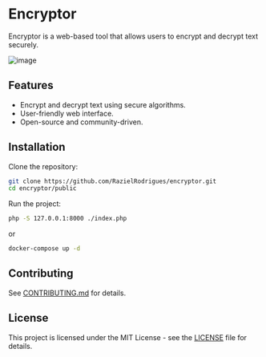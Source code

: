 # Encryptor

Encryptor is a web-based tool that allows users to encrypt and decrypt text securely.

![image](https://github.com/user-attachments/assets/566aaf7a-5733-431c-89af-0221f6a3b630)

## Features
- Encrypt and decrypt text using secure algorithms.
- User-friendly web interface.
- Open-source and community-driven.

## Installation

Clone the repository:
```sh
git clone https://github.com/RazielRodrigues/encryptor.git
cd encryptor/public
```

Run the project:
```sh
php -S 127.0.0.1:8000 ./index.php
```

or

```sh
docker-compose up -d
```

## Contributing
See [CONTRIBUTING.md](CONTRIBUTING.md) for details.

## License
This project is licensed under the MIT License - see the [LICENSE](LICENSE) file for details.
